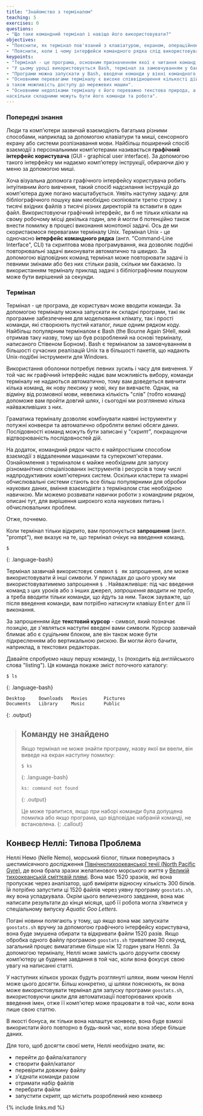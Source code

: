 ```yaml
---
title: "Знайомство з терміналом"
teaching: 5
exercises: 0
questions:
- "Що таке командний термінал і навіщо його використовувати?"
objectives:
- "Пояснити, як термінал пов'язаний з клавіатурою, екраном, операційною системою та програмами користувача".
- "Пояснити, коли і чому інтерфейси командного рядка слід використовувати замість графічних інтерфейсів".
keypoints:
- "Термінал - це програма, основним призначенням якої є читання команд і запуск інших програм".
- "У цьому уроці використовується Bash, термінал за замовчуванням у багатьох реалізаціях Unix".
- "Програми можна запускати у Bash, вводячи команди у вікні командного рядка".
- "Основними перевагами терміналу є високе співвідношення кількості дій до кількості натискань клавіш, підтримка автоматизації повторюваних завдань,
а також можливість доступу до мережевих машин".
- "Основними недоліками терміналу є його переважно текстова природа, а також
наскільки складними можуть бути його команди та робота".
---
```

### Попередні знання

Люди та комп’ютери зазвичай взаємодіють багатьма різними способами, наприклад за допомогою клавіатури та миші,
сенсорного екрану або системи розпізнавання мови.
Найбільш поширений спосіб взаємодії з персональними комп’ютерами називається 
**графічний інтерфейс користувача** (GUI - graphical user interface).
За допомогою такого інтерфейсу ми надаємо комп’ютеру інструкції, обираючи дію у меню за допомогою миші.

Хоча візуальна допомога графічного інтерфейсу користувача робить інтуітивним його вивчення,
такий спосіб надсилання інструкцій до комп'ютера дуже погано масштабується.
Уявіть наступну задачу:
для бібліографічного пошуку вам необхідно скопіювати третю строку з тисячі вхідних файлів з тисячі
різних директорій та вставити в один файл.
Використовуючи графічний інтерфейс, ви б не тільки клікали на свому робочому місці декілька годин,
але й могли б потенційно також внести помилку в процесі виконання монотоної задачі.
Ось де ми скористаємося перевагами терміналу Unix.
Термінал Unix - це одночасно **інтерфейс командного рядка** (англ. "Command-Line Interface", CLI) та  скриптова мова програмування,
яка дозволяє подібні повторювальні задачі виконувати автоматично та швидко.
За допомогою відповідних команд термінал може повторювати задачі із певними змінами або без них
стільки разів, скільки ми бажаємо.
Із використанням терміналу приклад задачі з бібліографічним пошуком може бути вирішений за секунди.


### Термінал


Термінал - це програма, де користувач може вводити команди.
За допомогою терміналу можна запускати як складні програми, такі як програмне забезпечення для моделювання клімату,
так і прості команди, які створюють пустий каталог, лише одним рядком коду.
Найбільш популярним терміналом є Bash (the Bourne Again SHell, 
який отримав таку назву, тому що був розроблений на основі терміналу, написаного Стівеном Борном).
Bash є терміналом за замовчуванням в більшості сучасних реалізацій Unix та в більшості пакетів, що надають
Unix-подібні інструменти для Windows.

Використання оболонки потребує певних зусиль і часу для вивчення.
У той час як графічний інтерфейс надає вам можливість вибору, команди терміналу не надаються автоматично,
тому вам доведеться вивчити кілька команд, як нову лексику у мові, яку ви вивчаєте.
Однак, на відміну від розмовної мови, невелика кількість "слів" (тобто команд) допоможе вам пройти довгий шлях,
і сьогодні ми розглянемо кілька найважливіших з них.

Граматика терміналу дозволяє комбінувати наявні інструменти у потужні
конвеєри та автоматично обробляти великі обсяги даних. Послідовності
команд можуть бути записані у "скрипт", покращуючи відтворюваність
послідовностей дій.

На додаток, командний рядок часто є найпростішим способом взаємодії з віддаленими машинами
та суперкомп'ютерами.
Ознайомлення з терміналом є майже необхідним для запуску різноманітних спеціалізованих інструментів і ресурсів
в тому числі надпродуктивних комп'ютерних систем.
Оскільки кластери та хмарні обчислювальні системи стають все більш популярними для обробки наукових даних,
вміння взаємодіяти з терміналом стає необхідною навичкою.
Ми можемо розвивати навички роботи з командним рядком, описані тут,
для вирішення широкого кола наукових питань і обчислювальних проблем.

Отже, почнемо.

Коли термінал тільки відкрито, вам пропонується **запрошення** (англ. "prompt"),
яке вказує на те, що термінал очікує на введення команд.

~~~
$
~~~
{: .language-bash}

Термінал зазвичай використовує символ `$ ` як запрошення, але може використовувати й інші символи.
У прикладах до цього уроку ми використовуватимемо запрошення `$ `.
Найважливіше:
під час введення команд з цих уроків або з інших джерел,
*запрошення вводити не треба*, а треба вводити тільки команди, що йдуть за ним.
Також зауважте, що після введення команди, вам потрібно натиснути клавішу <kbd>Enter</kbd> для її виконання.

За запрошенням йде **текстовий курсор** - символ, який позначає позицію, де
з'являться наступні введені вами символи.
Курсор зазвичай блимає або є суцільним блоком, але він також може бути підкресленням або вертикальною рискою.
Ви могли його бачити, наприклад, в текстових редакторах.

Давайте спробуємо нашу першу команду, `ls` (походить від англійського слова "listing"). 
Ця команда покаже зміст поточного каталогу:

~~~
$ ls
~~~
{: .language-bash}

~~~
Desktop     Downloads   Movies      Pictures
Documents   Library     Music       Public
~~~
{: .output}

> ## Команду не знайдено
> Якщо термінал не може знайти програму, назву якої ви ввели, він
> виведе на екран наступну помилку:
>
> ~~~
> $ ks
> ~~~
> {: .language-bash}
> ~~~
> ks: command not found
> ~~~
> {: .output}
>
> Це може трапитися, якщо при наборі команди була допущена помилка або якщо програма, що відповідає набраній команді,
> не встановлена.
{: .callout}


## Конвеєр Неллі: Типова Проблема

Неллі Немо (Nelle Nemo), морський біолог,
тільки повернулась з шестимісячного дослідження
[Північнотихоокеанської течії (North Pacific Gyre)](https://uk.wikipedia.org/wiki/Північнотихоокеанська_течія),
де вона брала зразки желатинового морського життя у
[Великій тихоокеанській сміттєвій плямі](https://uk.wikipedia.org/wiki/Велика_тихоокеанська_сміттєва_пляма).
Вона має 1520 зразків, які вона пропускає через аналізатор, щоб виміряти відносну кількість
300 білків.
Їй потрібно запустити ці 1520 файлів через уявну програму `goostats.sh`, яку вона успадкувала.
Окрім цього величезного завдання, вона має написати результати до кінця місяця, щоб її робота
могла з’явитися у спеціальному випуску *Aquatic Goo Letters*.

Погані новини полягають у тому, що якщо вона має запускати `goostats.sh` вручну за допомогою графічного інтерфейсу користувача,
вона буде змушена обирати та відкривати файли 1520 разів.
Якщо обробка одного файлу програмою `goostats.sh` триватиме 30 секунд, загальний процес вимагатиме більше ніж 12 годин
уваги Неллі.
За допомогою терміналу, Неллі може замість цього доручити своєму комп’ютеру це буденне завдання в той час, коли вона фокусує
свою увагу на написанні статті.

У наступних кількох уроках будуть розглянуті шляхи, яким чином Неллі може цього досягти.
Більш конкретно,
ці шляхи пояснюють, як вона може використовувати термінал для запуску програми `goostats.sh`,
використовуючи цикли для автоматизації повторюваних кроків введення імен,
отже її комп'ютер може працювати в той час, коли вона пише свою статтю.

В якості бонуса,
як тільки вона налаштує конвеєр,
вона буде взмозі використати його повторно в будь-який час, коли вона збере більше даних.

Для того, щоб досягти своєї мети, Неллі необхідно знати, як:
- перейти до файла/каталогу
- створити файл/каталог
- перевірити довжину файлу
- з'єднати команди разом
- отримати набір файлів
- перебрати файли
- запустити скрипт, що містить розроблений нею конвеєр

{% include links.md %}

